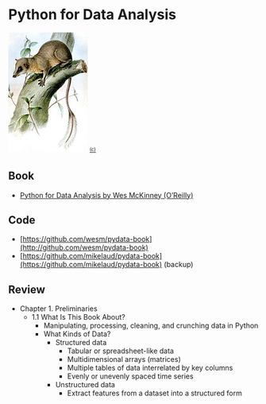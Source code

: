# Python for Data Analysis
[![Ptilocercus_lowii](cover/1_ptilocercus_lowii_160x240.jpg?raw=true "Ptilocercus lowii")](https://en.wikipedia.org/wiki/Pen-tailed_treeshrew)
[<sub><sup>(c)</sup></sub>](https://commons.wikimedia.org/wiki/File:Ptilocercus_lowii_2.jpg)

## Book
- [Python for Data Analysis by Wes McKinney (O’Reilly)](https://www.amazon.com/Python-Data-Analysis-Wrangling-IPython/dp/1491957662)

## Code
- [https://github.com/wesm/pydata-book](http://github.com/wesm/pydata-book)
- [https://github.com/mikelaud/pydata-book](https://github.com/mikelaud/pydata-book) (backup)

## Review
- Chapter 1. Preliminaries
  - 1.1 What Is This Book About?
    - Manipulating, processing, cleaning, and crunching data in Python
    - What Kinds of Data?
      - Structured data  
        - Tabular or spreadsheet-like data
        - Multidimensional arrays (matrices)
        - Multiple tables of data interrelated by key columns
        - Evenly or unevenly spaced time series
      - Unstructured data 
        - Extract features from a dataset into a structured form
